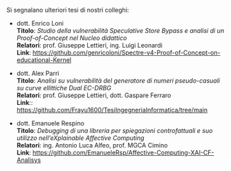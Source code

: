 Si segnalano ulteriori tesi di nostri colleghi:

- dott. Enrico Loni<br>
  **Titolo**: _Studio della vulnerabilità Speculative Store Bypass e analisi di un Proof-of-Concept nel Nucleo didattico_ <br>
  **Relatori**: prof. Giuseppe Lettieri, ing. Luigi Leonardi<br>
  **Link**: https://github.com/genricoloni/Spectre-v4-Proof-of-Concept-on-educational-Kernel

- dott. Alex Parri<br>
  **Titolo**: _Analisi su vulnerabilità del generatore di numeri pseudo-casuali su curve ellittiche Dual EC-DRBG_ <br>
  **Relatori**: prof. Giuseppe Lettieri, dott. Gaspare Ferraro<br>
  **Link**:: https://github.com/Frayu1600/TesiIngegneriaInformatica/tree/main
  
- dott. Emanuele Respino<br>
  **Titolo**: _Debugging di una libreria per spiegazioni controfattuali e suo utilizzo nell’eXplainable Affective Computing_ <br>
  **Relatori**: ing. Antonio Luca Alfeo, prof. MGCA Cimino <br>
  **Link**: https://github.com/EmanueleRsp/Affective-Computing-XAI-CF-Analisys
